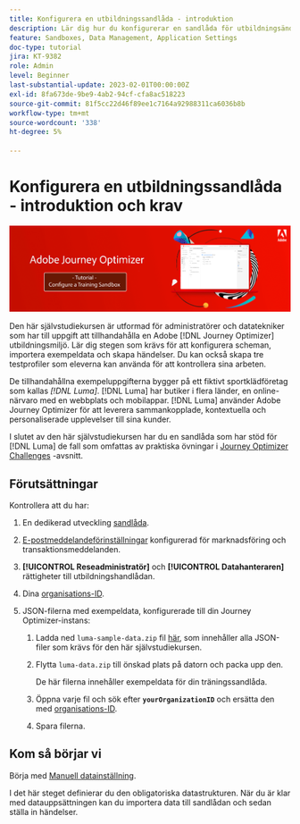 ```yaml
---
title: Konfigurera en utbildningssandlåda - introduktion
description: Lär dig hur du konfigurerar en sandlåda för utbildningsändamål. Gå igenom stegen som krävs för att konfigurera scheman, importera exempeldata och skapa händelser.
feature: Sandboxes, Data Management, Application Settings
doc-type: tutorial
jira: KT-9382
role: Admin
level: Beginner
last-substantial-update: 2023-02-01T00:00:00Z
exl-id: 8fa673de-9be9-4ab2-94cf-cfa8ac518223
source-git-commit: 81f5cc22d46f89ee1c7164a92988311ca6036b8b
workflow-type: tm+mt
source-wordcount: '338'
ht-degree: 5%

---
```


# Konfigurera en utbildningssandlåda - introduktion och krav

![Självstudiekurs om banderoll - Konfigurera en utbildningssandlåda](./assets/ajo-banner-configure-training-sandbox.png)

Den här självstudiekursen är utformad för administratörer och datatekniker som har till uppgift att tillhandahålla en Adobe [!DNL Journey Optimizer] utbildningsmiljö. Lär dig stegen som krävs för att konfigurera scheman, importera exempeldata och skapa händelser. Du kan också skapa tre testprofiler som eleverna kan använda för att kontrollera sina arbeten.

De tillhandahållna exempeluppgifterna bygger på ett fiktivt sportklädföretag som kallas _[!DNL Luma]_. [!DNL Luma] har butiker i flera länder, en online-närvaro med en webbplats och mobilappar. [!DNL Luma] använder Adobe Journey Optimizer för att leverera sammankopplade, kontextuella och personaliserade upplevelser till sina kunder.

I slutet av den här självstudiekursen har du en sandlåda som har stöd för [!DNL Luma] de fall som omfattas av praktiska övningar i [Journey Optimizer Challenges](/help/challenges/introduction-and-prerequisites.md) -avsnitt.

## Förutsättningar

Kontrollera att du har:

1. En dedikerad utveckling [sandlåda](https://experienceleague.adobe.com/docs/journey-optimizer-learn/tutorials/access-control/create-and-manage-sandboxes.html?lang=en).

1. [E-postmeddelandeförinställningar](https://experienceleague.adobe.com/docs/journey-optimizer-learn/tutorials/configuration/channel-configuration/set-up-email-channel.html?lang=en) konfigurerad för marknadsföring och transaktionsmeddelanden.

1. **[!UICONTROL Reseadministratör]** och **[!UICONTROL Datahanteraren]** rättigheter till utbildningshandlådan.

1. Dina [organisations-ID](https://experienceleague.adobe.com/docs/core-services/interface/administration/organizations.html?lang=sv).

1. JSON-filerna med exempeldata, konfigurerade till din Journey Optimizer-instans:

   1. Ladda ned `luma-sample-data.zip` fil [här](/help/tutorial-configure-a-training-sandbox/assets/luma-data/luma-sample-data.zip), som innehåller alla JSON-filer som krävs för den här självstudiekursen.

   1. Flytta `luma-data.zip` till önskad plats på datorn och packa upp den.

      De här filerna innehåller exempeldata för din träningssandlåda.

   1. Öppna varje fil och sök efter **`yourOrganizationID`** och ersätta den med [organisations-ID](https://experienceleague.adobe.com/docs/core-services/interface/administration/organizations.html?lang=sv).

   1. Spara filerna.

## Kom så börjar vi

Börja med [Manuell datainställning](/help/tutorial-configure-a-training-sandbox/manual-data-set-up.md).

I det här steget definierar du den obligatoriska datastrukturen. När du är klar med datauppsättningen kan du importera data till sandlådan och sedan ställa in händelser.
